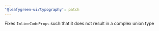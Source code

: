 ```yaml
---
'@leafygreen-ui/typography': patch
---
```


Fixes `InlineCodeProps` such that it does not result in a complex union type
